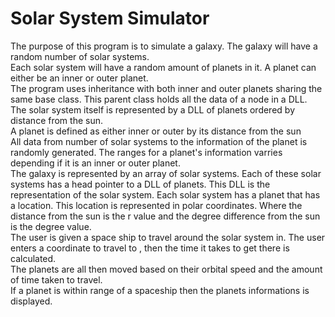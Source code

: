 # Solar System Simulator

The purpose of this program is to simulate a galaxy. The galaxy will have a random number of solar systems.  
Each solar system will have a random amount of planets in it. A planet can either be an inner or outer planet.  
The program uses inheritance with both inner and outer planets sharing the same base class. This parent class holds all the data of a node in a DLL.  
The solar system itself is represented by a DLL of planets ordered by distance from the sun.  
A planet is defined as either inner or outer by its distance from the sun  
All data from number of solar systems to the information of the planet is randomly generated. The ranges for a planet's information varries depending if it is an inner or outer planet.  
The galaxy is represented by an array of solar systems. Each of these solar systems has a head pointer to a DLL of planets. This DLL is the representation of the solar system.
Each solar system has a planet that has a location. 
This location is represented in polar coordinates. Where the distance from the sun is the r value and the degree difference from the sun is the degree value.  
The user is given a space ship to travel around the solar system in. The user enters a coordinate to travel to , then the time it takes to get there is calculated.  
The planets are all then moved based on their orbital speed and the amount of time taken to travel.  
If a planet is within range of a spaceship then the planets informations is displayed.
